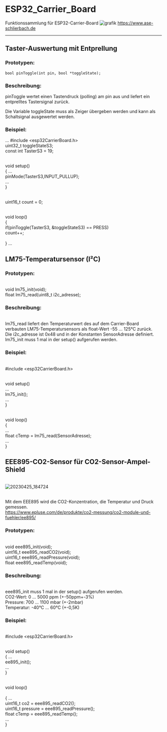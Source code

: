 # ESP32_Carrier_Board
 Funktionssammlung für ESP32-Carrier-Board
![grafik](https://user-images.githubusercontent.com/24614659/197691402-ae8d4d87-3673-4bed-a442-19f261159832.png)
https://www.ase-schlierbach.de

-------------------------------------------------------------------
## Taster-Auswertung mit Entprellung

### Prototypen:
  `bool pinToggle(int pin, bool *toggleState);`

### Beschreibung:
pinToggle wertet einen Tastendruck (polling) am pin aus und
liefert ein entprelltes Tastersignal zurück.

Die Variable toggleState muss als Zeiger übergeben werden und
kann als Schaltsignal ausgewertet werden.

### Beispiel: 
...
  #include <esp32CarrierBoard.h>
  <br>uint32_t toggleStateS3;
  <br>const int TasterS3 = 19;

  <br>void setup()
  <br>{ ...
   <br> pinMode(TasterS3,INPUT_PULLUP);
   <br> ...
  <br>}

 <br> uint16_t count = 0;

  <br>void loop()
  <br>{
    <br>if(pinToggle(TasterS3, &toggleStateS3) == PRESS)
      <br>count++;  
  <br>}
 ...

## LM75-Temperatursensor (I²C)
### Prototypen:
<br>    void  lm75_init(void);
<br>    float lm75_read(uint8_t i2c_adresse);
 
### Beschreibung:
<br>lm75_read liefert den Temperaturwert des auf dem Carrier-Board
<br>verbauten LM75-Temperatursensors als float-Wert -55 ... 125°C zurück.
<br>Die i2c_adresse ist 0x48 und in der Konstanten SensorAdresse definiert.
<br>lm75_init muss 1 mal in der setup() aufgerufen werden.

### Beispiel: 
<br>  #include <esp32CarrierBoard.h>

<br>  void setup()
<br>    ...
<br>    lm75_init();
<br>    ...
<br>  }

<br>  void loop()
<br>  {
<br>    ...
<br>    float cTemp = lm75_read(SensorAdresse);
<br>    ...
<br>  }

## EEE895-CO2-Sensor für CO2-Sensor-Ampel-Shield
<br>![20230425_184724](https://user-images.githubusercontent.com/24614659/234347802-9cfc7fbd-2dfb-4f09-8f7a-93c3eb24550e.jpg)

<br>Mit dem EEE895 wird die CO2-Konzentration, die Temperatur und Druck gemessen.
<br>https://www.epluse.com/de/produkte/co2-messung/co2-module-und-fuehler/ee895/ 

### Prototypen:
<br>  void  eee895_init(void);
<br>  uint16_t eee895_readCO2(void);
<br>  uint16_t eee895_readPressure(void);
<br>  float eee895_readTemp(void); 

### Beschreibung:
<br>  eee895_init muss 1 mal in der setup() aufgerufen werden.
<br>  CO2-Wert: 0 ... 5000 ppm (+-50ppm+-3%)
<br>  Pressure: 700 ... 1100 mbar (+-2mbar)
<br>  Temperatur:  -40°C ... 60°C (+-0,5K)
  
### Beispiel: 
<br>  #include <esp32CarrierBoard.h>

<br>  void setup()
<br>  { ...
<br>    ee895_init();
<br>    ...
<br>  }

<br> void loop()<br>
<br>  { ...
<br>    uint16_t co2 = eee895_readCO2();
<br>    uint16_t pressure = eee895_readPressure();
<br>    float cTemp = eee895_readTemp();
<br>    ...
<br>  }
